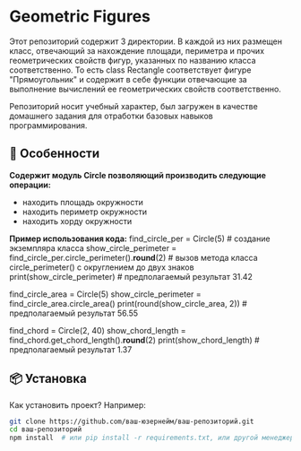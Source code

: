 # Geometric Figures

Этот репозиторий содержит 3 директории. В каждой из них размещен класс, отвечающий за нахождение площади, периметра и прочих геометрических свойств фигур, указанных по названию класса соответственно. 
То есть class Rectangle соответствует фигуре "Прямоугольник" и содержит в себе функции отвечающие за выполнение вычислений ее геометрических свойств соответственно. 

Репозиторий носит учебный характер, был загружен в качестве домашнего задания для отработки базовых навыков программирования.

## 🚀 Особенности
**Содержит модуль Circle позволяющий производить следующие операции:**
- находить площадь окружности
- находить периметр окружности
- находить хорду окружности

**Пример использования кода:**
find_circle_per = Circle(5)                                              # создание экземпляра класса
show_circle_perimeter = find_circle_per.circle_perimeter().__round__(2)  # вызов метода класса circle_perimeter() c округлением до двух знаков
print(show_circle_perimeter)                                             # предполагаемый результат 31.42

find_circle_area = Circle(5)
show_circle_perimeter = find_circle_area.circle_area()
print(round(show_circle_area, 2))                                        # предполагаемый результат 56.55

find_chord = Circle(2, 40)
show_chord_length = find_chord.get_chord_length().__round__(2)
print(show_chord_length)                                                 # предполагаемый результат 1.37


## 📦 Установка

Как установить проект? Например:

```bash
git clone https://github.com/ваш-юзернейм/ваш-репозиторий.git
cd ваш-репозиторий
npm install  # или pip install -r requirements.txt, или другой менеджер пакетов
